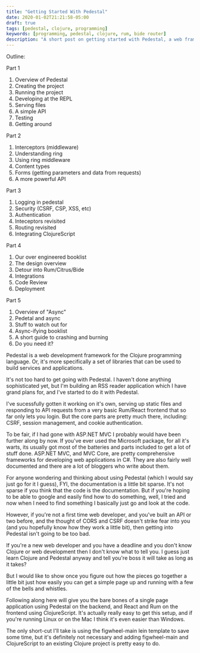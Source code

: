 ```yaml
---
title: "Getting Started With Pedestal"
date: 2020-01-02T21:21:58-05:00
draft: true
tags: [pedestal, clojure, programming]
keywords: [programming, pedestal, clojure, rum, bide router]
description: "A short post on getting started with Pedestal, a web framework for Clojure."
---
```



Outline:

Part 1

1. Overview of Pedestal
2. Creating the project
3. Running the project
4. Developing at the REPL
5. Serving files
6. A simple API
7. Testing
8. Getting around

Part 2

1. Interceptors (middleware)
2. Understanding ring
3. Using ring middleware
4. Content types
5. Forms (getting parameters and data from requests)
6. A more powerful API

Part 3

1. Logging in pedestal
2. Security (CSRF, CSP, XSS, etc)
3. Authentication
4. Inteceptors revisited
5. Routing revisited
6. Integrating ClojureScript

Part 4

1. Our over engineered booklist
2. The design overview
3. Detour into Rum/Citrus/Bide
4. Integrations
5. Code Review
6. Deployment

Part 5

1. Overview of "Async"
2. Pedetal and async
3. Stuff to watch out for
4. Async-ifying booklist
5. A short guide to crashing and burning
6. Do you need it?









Pedestal is a web development framework for the Clojure programming
language.  Or, it's more specifically a set of libraries that can be
used to build services and applications.

It's not too hard to get going with Pedestal.  I haven't done anything
sophisticated yet, but I'm building an RSS reader application which I
have grand plans for, and I've started to do it with Pedestal.

I've sucessfully gotten it working on it's own, serving up static
files and responding to API requests from a very basic Rum/React
frontend that so far only lets you login.  But the core parts are
pretty much there, including: CSRF, session management, and cookie
authentication.

To be fair, if I had gone with ASP.NET MVC I probably would have been
further along by now.  If you've ever used the Microsoft package, for
all it's warts, its usually got most of the batteries and parts
included to get a lot of stuff done.  ASP.NET MVC, and MVC Core, are
pretty comprehensive frameworks for developing web applications in
C#. They are also fairly well documented and there are a lot of
bloggers who write about them.

For anyone wondering and thinking about using Pedestal (which I would
say just go for it I guess), FYI, the documentation is a little bit
sparse.  It's not sparse if you think that the code is the
documentation.  But if you're hoping to be able to google and easily
find how to do something, well, I tried and now when I need to find
something I basically just go and look at the code.

However, if you're not a first time web developer, and you've built an
API or two before, and the thought of CORS and CSRF doesn't strike
fear into you (and you hopefully know how they work a little bit),
then getting into Pedestal isn't going to be too bad.

If you're a new web developer and you have a deadline and you don't
know Clojure or web development then I don't know what to tell you.  I
guess just learn Clojure and Pedestal anyway and tell you're boss it
will take as long as it takes?

But I would like to show once you figure out how the pieces go
together a little bit just how easily you can get a simple page up and
running with a few of the bells and whistles.

Following along here will give you the bare bones of a single page
application using Pedestal on the backend, and React and Rum on the
frontend using ClojureScript.  It's actually really easy to get this
setup, and if you're running Linux or on the Mac I think it's even
easier than Windows.

The only short-cut I'll take is using the figwheel-main lein template
to save some time, but it's definitely not necessary and adding
figwheel-main and ClojureScript to an existing Clojure project is
pretty easy to do.
